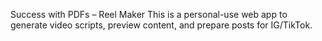 Success with PDFs – Reel Maker
This is a personal-use web app to generate video scripts, preview content, and prepare posts for IG/TikTok.
